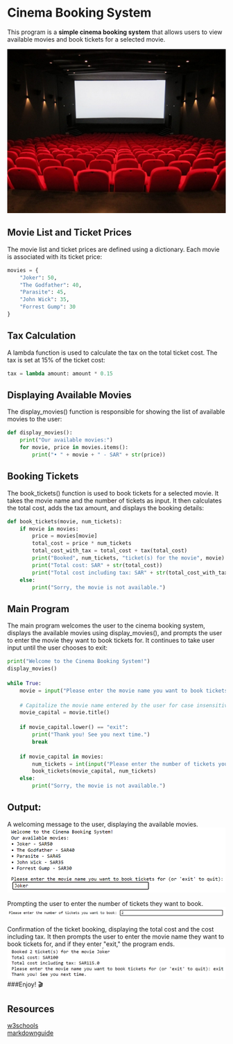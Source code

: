 
# Cinema Booking System
This program is a **simple cinema booking system** that allows users to view available movies and book tickets for a selected movie.

![img.png](5486395.jpg)

## Movie List and Ticket Prices
The movie list and ticket prices are defined using a dictionary. Each movie is associated with its ticket price:

```python
movies = {
    "Joker": 50,
    "The Godfather": 40,
    "Parasite": 45,
    "John Wick": 35,
    "Forrest Gump": 30
}
``` 
## Tax Calculation
A lambda function is used to calculate the tax on the total ticket cost. The tax is set at 15% of the ticket cost:

```python
tax = lambda amount: amount * 0.15
``` 

## Displaying Available Movies
The display_movies() function is responsible for showing the list of available movies to the user:
```python
def display_movies():
    print("Our available movies:")
    for movie, price in movies.items():
        print("• " + movie + " - SAR" + str(price))
``` 
## Booking Tickets
The book_tickets() function is used to book tickets for a selected movie. It takes the movie name and the number of tickets as input. It then calculates the total cost, adds the tax amount, and displays the booking details:
```python
def book_tickets(movie, num_tickets):
    if movie in movies:
        price = movies[movie]
        total_cost = price * num_tickets
        total_cost_with_tax = total_cost + tax(total_cost)
        print("Booked", num_tickets, "ticket(s) for the movie", movie)
        print("Total cost: SAR" + str(total_cost))
        print("Total cost including tax: SAR" + str(total_cost_with_tax))
    else:
        print("Sorry, the movie is not available.")
``` 
## Main Program
The main program welcomes the user to the cinema booking system, displays the available movies using display_movies(), and prompts the user to enter the movie they want to book tickets for. It continues to take user input until the user chooses to exit:
```python
print("Welcome to the Cinema Booking System!")
display_movies()

while True:
    movie = input("Please enter the movie name you want to book tickets for (or 'exit' to quit): ")

    # Capitalize the movie name entered by the user for case insensitivity
    movie_capital = movie.title() 

    if movie_capital.lower() == "exit":
        print("Thank you! See you next time.")
        break

    if movie_capital in movies:
        num_tickets = int(input("Please enter the number of tickets you want to book: "))
        book_tickets(movie_capital, num_tickets)
    else:
        print("Sorry, the movie is not available.")
``` 

## Output:
A welcoming message to the user, displaying the available movies.
![img.png](Screenshot_1.png)

Prompting the user to enter the number of tickets they want to book.
![img.png](Screenshot_2.png)

Confirmation of the ticket booking, displaying the total cost and the cost including tax. It then prompts the user to enter the movie name they want to book tickets for, and if they enter "exit," the program ends.
![img.png](Screenshot_3.png)
###Enjoy! 🎬

## Resources 
[w3schools](https://www.w3schools.com/python/python_lambda.asp) <br>
[markdownguide](https://www.markdownguide.org/cheat-sheet/)





